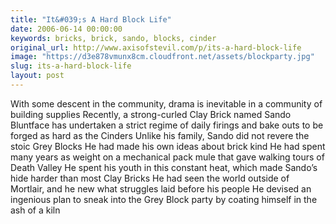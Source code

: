 ```yaml
---
title: "It&#039;s A Hard Block Life"
date: 2006-06-14 00:00:00
keywords: bricks, brick, sando, blocks, cinder
original_url: http://www.axisofstevil.com/p/its-a-hard-block-life
image: "https://d3e878vmunx8cm.cloudfront.net/assets/blockparty.jpg"
slug: its-a-hard-block-life
layout: post
---
```


With some descent in the community, drama is inevitable in a community of building supplies Recently, a strong-curled Clay Brick named Sando Bluntface has undertaken a strict regime of daily firings and bake outs to be forged as hard as the Cinders Unlike his family, Sando did not revere the stoic Grey Blocks He had made his own ideas about brick kind He had spent many years as weight on a mechanical pack mule that gave walking tours of Death Valley He spent his youth in this constant heat, which made Sando’s hide harder than most Clay Bricks He had seen the world outside of Mortlair, and he new what struggles laid before his people  He devised an ingenious plan to sneak into the Grey Block party by coating himself in the ash of a kiln

